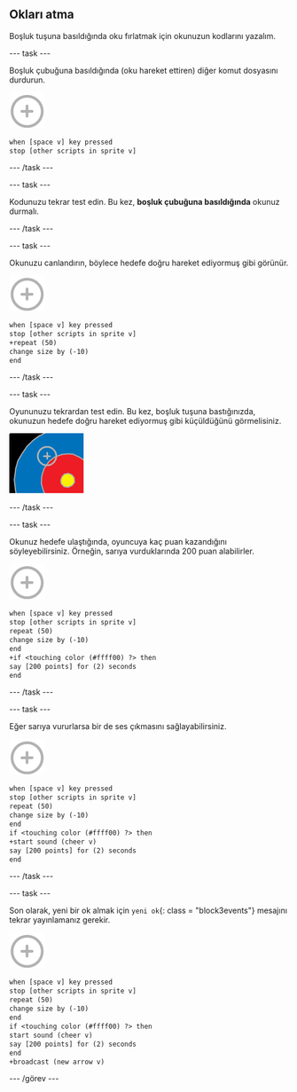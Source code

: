 ## Okları atma

Boşluk tuşuna basıldığında oku fırlatmak için okunuzun kodlarını yazalım.

\--- task \---

Boşluk çubuğuna basıldığında (oku hareket ettiren) diğer komut dosyasını durdurun.

![hedef kukla](images/target-sprite.png)

```blocks3
when [space v] key pressed
stop [other scripts in sprite v]
```

\--- /task \---

\--- task \---

Kodunuzu tekrar test edin. Bu kez, **boşluk çubuğuna basıldığında** okunuz durmalı.

\--- /task \---

\--- task \---

Okunuzu canlandırın, böylece hedefe doğru hareket ediyormuş gibi görünür.

![hedef kukla](images/target-sprite.png)

```blocks3
when [space v] key pressed
stop [other scripts in sprite v]
+repeat (50)
change size by (-10)
end
```

\--- /task \---

\--- task \---

Oyununuzu tekrardan test edin. Bu kez, boşluk tuşuna bastığınızda, okunuzun hedefe doğru hareket ediyormuş gibi küçüldüğünü görmelisiniz.

![üzerinde artı işareti ile hedef](images/archery-animate-test.png)

\--- /task \---

\--- task \---

Okunuz hedefe ulaştığında, oyuncuya kaç puan kazandığını söyleyebilirsiniz. Örneğin, sarıya vurduklarında 200 puan alabilirler.

![target sprite](images/target-sprite.png)

```blocks3
when [space v] key pressed
stop [other scripts in sprite v]
repeat (50)
change size by (-10)
end
+if <touching color (#ffff00) ?> then
say [200 points] for (2) seconds
end
```

\--- /task \---

\--- task \---

Eğer sarıya vururlarsa bir de ses çıkmasını sağlayabilirsiniz.

![target sprite](images/target-sprite.png)

```blocks3
when [space v] key pressed
stop [other scripts in sprite v]
repeat (50)
change size by (-10)
end
if <touching color (#ffff00) ?> then
+start sound (cheer v)
say [200 points] for (2) seconds
end
```

\--- /task \---

\--- task \---

Son olarak, yeni bir ok almak için `yeni ok`{: class = "block3events"} mesajını tekrar yayınlamanız gerekir.

![target sprite](images/target-sprite.png)

```blocks3
when [space v] key pressed
stop [other scripts in sprite v]
repeat (50)
change size by (-10)
end
if <touching color (#ffff00) ?> then
start sound (cheer v)
say [200 points] for (2) seconds
end
+broadcast (new arrow v)
```

\--- /görev \---